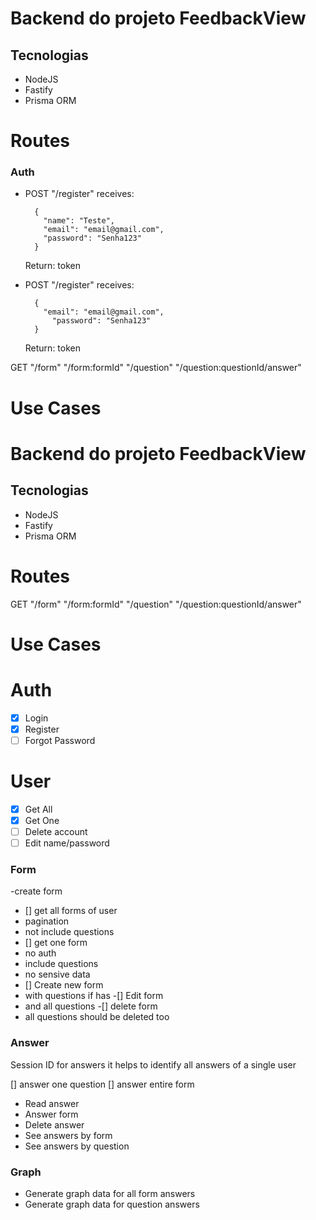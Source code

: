 # Backend do projeto FeedbackView

## Tecnologias

- NodeJS
- Fastify
- Prisma ORM

# Routes

### Auth
- POST "/register" receives:
  ```
    {
      "name": "Teste",
      "email": "email@gmail.com",
      "password": "Senha123"
    }
  ``` 
  Return: token

- POST "/register" receives:
  ```
    {
      "email": "email@gmail.com",
	    "password": "Senha123"
    }
  ``` 
  Return: token

GET
"/form"
"/form:formId"
"/question"
"/question:questionId/answer"

# Use Cases
# Backend do projeto FeedbackView

## Tecnologias

- NodeJS
- Fastify
- Prisma ORM

# Routes

GET
"/form"
"/form:formId"
"/question"
"/question:questionId/answer"

# Use Cases


# Auth
  - [x] Login
  - [x] Register
  - [ ] Forgot Password

# User
  - [x] Get All
  - [x] Get One
  - [ ] Delete account
  - [ ] Edit name/password

### Form

-create form
- [] get all forms of user
 - pagination 
 - not include questions
- [] get one form
 - no auth
 - include questions
 - no sensive data
- [] Create new form
- with questions if has
-[] Edit form
- and all questions
-[] delete form
 - all questions should be deleted too

### Answer 

Session ID for answers it helps to identify all answers of a single user

[] answer one question
[] answer entire form


- Read answer
- Answer form
- Delete answer
- See answers by form
- See answers by question

### Graph

- Generate graph data for all form answers
- Generate graph data for question answers